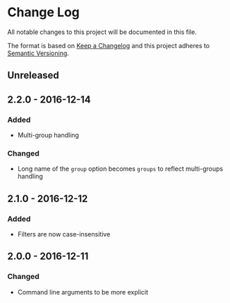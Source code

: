 # Change Log
All notable changes to this project will be documented in this file.

The format is based on [Keep a Changelog](http://keepachangelog.com/) and this
project adheres to [Semantic Versioning](http://semver.org/).

## Unreleased

## 2.2.0 - 2016-12-14

### Added
- Multi-group handling

### Changed
- Long name of the `group` option becomes `groups` to reflect multi-groups handling

## 2.1.0 - 2016-12-12

### Added
- Filters are now case-insensitive

## 2.0.0 - 2016-12-11

### Changed
- Command line arguments to be more explicit
